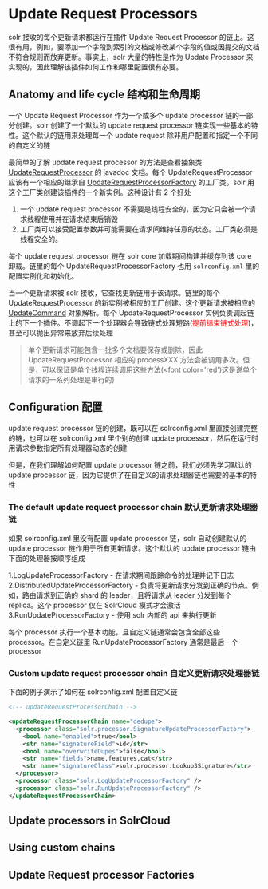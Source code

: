 # Update Request Processors

solr 接收的每个更新请求都运行在插件 Update Request Processor 的链上。这很有用，例如，要添加一个字段到索引的文档或修改某个字段的值或因提交的文档不符合规则而放弃更新。事实上，solr 大量的特性是作为 Update Processor 来实现的，因此理解该插件如何工作和哪里配置很有必要。

## Anatomy and life cycle 结构和生命周期

一个 Update Request Processor 作为一个或多个 update processor 链的一部分创建。solr 创建了一个默认的 update request processor 链实现一些基本的特性。这个默认的链用来处理每一个 update request 除非用户配置和指定一个不同的自定义的链

最简单的了解 update request processor 的方法是查看抽象类 [UpdateRequestProcessor](http://lucene.apache.org/solr/6_0_0//solr-core/org/apache/solr/update/processor/UpdateRequestProcessor.html) 的 javadoc 文档。每个 UpdateRequestProcessor 应该有一个相应的继承自 [UpdateRequestProcessorFactory](http://lucene.apache.org/solr/6_0_0/solr-core/org/apache/solr/update/processor/UpdateRequestProcessorFactory.html) 的工厂类。solr 用这个工厂类创建该插件的一个新实例。这种设计有 2 个好处

1. 一个 update request processor 不需要是线程安全的，因为它只会被一个请求线程使用并在请求结束后销毁
2. 工厂类可以接受配置参数并可能需要在请求间维持任意的状态。工厂类必须是线程安全的。

每个 update request processor 链在 solr core 加载期间构建并缓存到该 core 卸载。链里的每个 UpdateRequestProcessorFactory 也用 `solrconfig.xml` 里的配置实例化和初始化。

当一个更新请求被 solr 接收，它查找更新链用于该请求。链里的每个 UpdateRequestProcessor 的新实例被相应的工厂创建。这个更新请求被相应的 [UpdateCommand](http://lucene.apache.org/solr/6_0_0/solr-core/org/apache/solr/update/UpdateCommand.html) 对象解析。每个 UpdateRequestProcessor 实例负责调起链上的下一个插件。不调起下一个处理器会导致链式处理短路(<font color='red'>提前结束链式处理</font>)，甚至可以抛出异常来放弃后续处理

> 单个更新请求可能包含一批多个文档要保存或删除，因此 UpdateRequestProcessor 相应的 processXXX 方法会被调用多次。但是，可以保证是单个线程连续调用这些方法(<font color='red')这是说单个请求的一系列处理是串行的</font>)

## Configuration 配置

update request processor 链的创建，既可以在 solrconfig.xml 里直接创建完整的链，也可以在 solrconfig.xml 里个别的创建 update processor，然后在运行时用请求参数指定所有处理器动态的创建

但是，在我们理解如何配置 update processor 链之前，我们必须先学习默认的 update processor 链，因为它提供了在自定义的请求处理器链也需要的基本的特性

### The default update request processor chain 默认更新请求处理器链

如果 solrconfig.xml 里没有配置 update processor 链，solr 自动创建默认的 update processor 链作用于所有更新请求。这个默认的 update processor 链由下面的处理器按顺序组成

1.LogUpdateProcessorFactory - 在请求期间跟踪命令的处理并记下日志
2.DistributedUpdateProcessorFactory - 负责将更新请求分发到正确的节点。例如，路由请求到正确的 shard 的 leader，且将请求从 leader 分发到每个 replica。这个 processor 仅在 SolrCloud 模式才会激活
3.RunUpdateProcessorFactory - 使用 solr 内部的 api 来执行更新

每个 processor 执行一个基本功能，且自定义链通常会包含全部这些 processor。在自定义链里 RunUpdateProcessorFactory 通常是最后一个 processor

### Custom update request processor chain 自定义更新请求处理器链

下面的例子演示了如何在 solrconfig.xml 配置自定义链

```xml
<!-- updateRequestProcessorChain -->

<updateRequestProcessorChain name="dedupe">
  <processor class="solr.processor.SignatureUpdateProcessorFactory">
    <bool name="enabled">true</bool>
    <str name="signatureField">id</str>
    <bool name="overwriteDupes">false</bool>
    <str name="fields">name,features,cat</str>
    <str name="signatureClass">solr.processor.Lookup3Signature</str>
  </processor>
  <processor class="solr.LogUpdateProcessorFactory" />
  <processor class="solr.RunUpdateProcessorFactory" />
</updateRequestProcessorChain>
```

## Update processors in SolrCloud

## Using custom chains

## Update Request processor Factories
